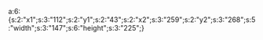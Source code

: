 a:6:{s:2:"x1";s:3:"112";s:2:"y1";s:2:"43";s:2:"x2";s:3:"259";s:2:"y2";s:3:"268";s:5:"width";s:3:"147";s:6:"height";s:3:"225";}